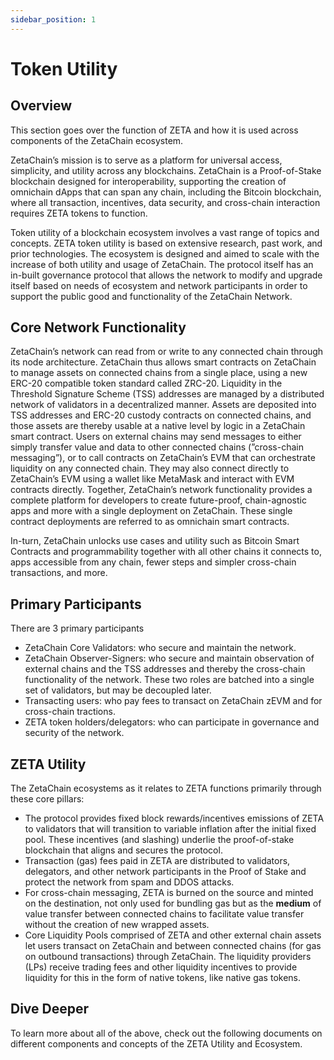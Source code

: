 ```yaml
---
sidebar_position: 1
---
```


# Token Utility

## Overview

This section goes over the function of ZETA and how it is used across components
of the ZetaChain ecosystem.

ZetaChain’s mission is to serve as a platform for universal access, simplicity,
and utility across any blockchains. ZetaChain is a Proof-of-Stake blockchain
designed for interoperability, supporting the creation of omnichain dApps that
can span any chain, including the Bitcoin blockchain, where all transaction,
incentives, data security, and cross-chain interaction requires ZETA tokens to
function.

Token utility of a blockchain ecosystem involves a vast range of topics and
concepts. ZETA token utility is based on extensive research, past work, and
prior technologies. The ecosystem is designed and aimed to scale with the
increase of both utility and usage of ZetaChain. The protocol itself has an
in-built governance protocol that allows the network to modify and upgrade
itself based on needs of ecosystem and network participants in order to support
the public good and functionality of the ZetaChain Network.

## Core Network Functionality

ZetaChain’s network can read from or write to any connected chain through its
node architecture. ZetaChain thus allows smart contracts on ZetaChain to manage
assets on connected chains from a single place, using a new ERC-20 compatible
token standard called ZRC-20. Liquidity in the Threshold Signature Scheme (TSS)
addresses are managed by a distributed network of validators in a decentralized
manner. Assets are deposited into TSS addresses and ERC-20 custody contracts on
connected chains, and those assets are thereby usable at a native level by logic
in a ZetaChain smart contract. Users on external chains may send messages to
either simply transfer value and data to other connected chains (”cross-chain
messaging”), or to call contracts on ZetaChain’s EVM that can orchestrate
liquidity on any connected chain. They may also connect directly to ZetaChain’s
EVM using a wallet like MetaMask and interact with EVM contracts directly.
Together, ZetaChain’s network functionality provides a complete platform for
developers to create future-proof, chain-agnostic apps and more with a single
deployment on ZetaChain. These single contract deployments are referred to as
omnichain smart contracts.

In-turn, ZetaChain unlocks use cases and utility such as Bitcoin Smart Contracts
and programmability together with all other chains it connects to, apps
accessible from any chain, fewer steps and simpler cross-chain transactions, and
more.

## Primary Participants

There are 3 primary participants

- ZetaChain Core Validators: who secure and maintain the network.
- ZetaChain Observer-Signers: who secure and maintain observation of external
  chains and the TSS addresses and thereby the cross-chain functionality of the
  network. These two roles are batched into a single set of validators, but may
  be decoupled later.
- Transacting users: who pay fees to transact on ZetaChain zEVM and for
  cross-chain tractions.
- ZETA token holders/delegators: who can participate in governance and security
  of the network.

## ZETA Utility

The ZetaChain ecosystems as it relates to ZETA functions primarily through these
core pillars:

- The protocol provides fixed block rewards/incentives emissions of ZETA to
  validators that will transition to variable inflation after the initial fixed
  pool. These incentives (and slashing) underlie the proof-of-stake blockchain
  that aligns and secures the protocol.
- Transaction (gas) fees paid in ZETA are distributed to validators, delegators,
  and other network participants in the Proof of Stake and protect the network
  from spam and DDOS attacks.
- For cross-chain messaging, ZETA is burned on the source and minted on the
  destination, not only used for bundling gas but as the **medium** of value
  transfer between connected chains to facilitate value transfer without the
  creation of new wrapped assets.
- Core Liquidity Pools comprised of ZETA and other external chain assets let
  users transact on ZetaChain and between connected chains (for gas on outbound
  transactions) through ZetaChain. The liquidity providers (LPs) receive trading
  fees and other liquidity incentives to provide liquidity for this in the form
  of native tokens, like native gas tokens.

## Dive Deeper

To learn more about all of the above, check out the following documents on
different components and concepts of the ZETA Utility and Ecosystem.
